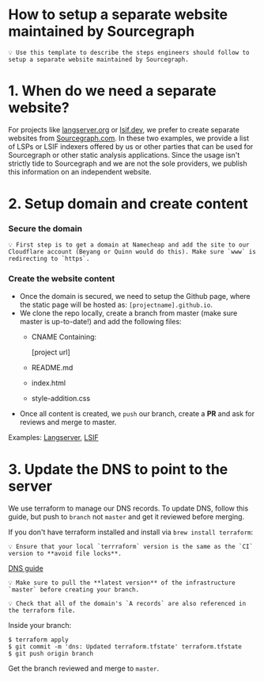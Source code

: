 # How to setup a separate website maintained by Sourcegraph

    💡 Use this template to describe the steps engineers should follow to setup a separate website maintained by Sourcegraph. 

# 1. When do we need a separate website?

For projects like [langserver.org](http://langserver.org) or [lsif.dev](http://lsif.dev), we prefer to create separate websites from 
[Sourcegraph.com](http://sourcegraph.com). In these two examples, we provide a list of LSPs or LSIF indexers offered by us or other parties 
that can be used for Sourcegraph or other static analysis applications. Since the usage isn't strictly tide to Sourcegraph and we are not 
the sole providers, we publish this information on an independent website.

# 2. Setup domain and create content

### Secure the domain

    💡 First step is to get a domain at Namecheap and add the site to our Cloudflare account (Beyang or Quinn would do this). Make sure `www` is redirecting to `https`.

### Create the website content

- Once the domain is secured, we need to setup the Github page, where the static page will be hosted as: `[projectname].github.io`.
- We clone the repo locally, create a branch from master (make sure master is up-to-date!) and add the following files:
    - CNAME
    Containing:

        [project url]

    - README.md
    - index.html
    - style-addition.css
- Once all content is created, we `push` our branch, create a **PR** and ask for reviews and merge to master.

Examples: [Langserver](http://github.com/langserver), [LSIF](http://github.com/lsif)

# 3. Update the DNS to point to the server

We use terraform to manage our DNS records. To update DNS, follow this guide, but push to `branch` not `master` and get it reviewed before merging. 

If you don't have terraform installed and install via ```brew install terraform```:

    💡 Ensure that your local `terrraform` version is the same as the `CI` version to **avoid file locks**.

[DNS guide](https://github.com/sourcegraph/infrastructure/blob/master/dns/README.md)

    💡 Make sure to pull the **latest version** of the infrastructure `master` before creating your branch.

    💡 Check that all of the domain's `A records` are also referenced in the terraform file.

Inside your branch:

    $ terraform apply
    $ git commit -m 'dns: Updated terraform.tfstate' terraform.tfstate
    $ git push origin branch

Get the branch reviewed and merge to `master`.
